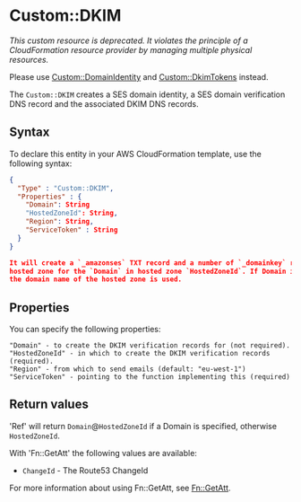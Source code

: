 # Custom::DKIM
*This custom resource is deprecated. It violates the principle of a CloudFormation resource provider
by managing multiple physical resources.*

Please use [Custom::DomainIdentity](DomainIdentity.md) and [Custom::DkimTokens](DkimTokens.md) instead.

The `Custom::DKIM` creates a SES domain identity, a SES domain verification DNS record and the associated DKIM DNS records.

## Syntax
To declare this entity in your AWS CloudFormation template, use the following syntax:

```json
{
  "Type" : "Custom::DKIM",
  "Properties" : {
    "Domain": String
    "HostedZoneId": String,
    "Region": String,
    "ServiceToken" : String
  }
}

It will create a `_amazonses` TXT record and a number of `_domainkey` records in the
hosted zone for the `Domain` in hosted zone `HostedZoneId`. If Domain is not specified,
the domain name of the hosted zone is used.

```
## Properties
You can specify the following properties:

    "Domain" - to create the DKIM verification records for (not required).
    "HostedZoneId" - in which to create the DKIM verification records  (required).
    "Region" - from which to send emails (default: "eu-west-1")
    "ServiceToken" - pointing to the function implementing this (required)

## Return values
'Ref' will return `Domain`@`HostedZoneId` if a Domain is specified, otherwise `HostedZoneId`.

With 'Fn::GetAtt' the following values are available:

- `ChangeId` - The Route53 ChangeId

For more information about using Fn::GetAtt, see [Fn::GetAtt](http://docs.aws.amazon.com/AWSCloudFormation/latest/UserGuide/intrinsic-function-reference-getatt.html).
